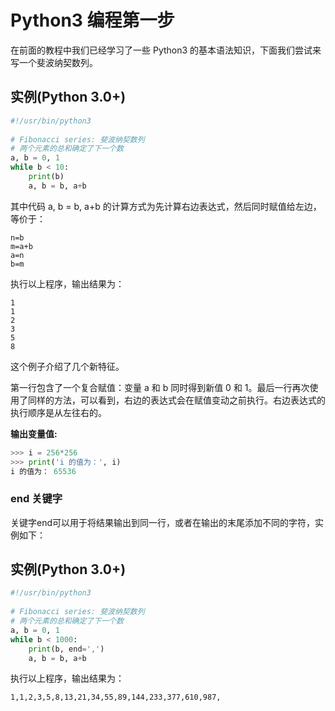 # Python3 编程第一步

在前面的教程中我们已经学习了一些 Python3 的基本语法知识，下面我们尝试来写一个斐波纳契数列。

## 实例(Python 3.0+)

```python
#!/usr/bin/python3
 
# Fibonacci series: 斐波纳契数列
# 两个元素的总和确定了下一个数
a, b = 0, 1
while b < 10:
    print(b)
    a, b = b, a+b
```

其中代码 a, b = b, a+b 的计算方式为先计算右边表达式，然后同时赋值给左边，等价于：

```
n=b
m=a+b
a=n
b=m
```

执行以上程序，输出结果为：

```
1
1
2
3
5
8
```

这个例子介绍了几个新特征。

第一行包含了一个复合赋值：变量 a 和 b 同时得到新值 0 和 1。最后一行再次使用了同样的方法，可以看到，右边的表达式会在赋值变动之前执行。右边表达式的执行顺序是从左往右的。

**输出变量值:**

```python
>>> i = 256*256
>>> print('i 的值为：', i)
i 的值为： 65536
```

### end 关键字

关键字end可以用于将结果输出到同一行，或者在输出的末尾添加不同的字符，实例如下：

## 实例(Python 3.0+)

```python
#!/usr/bin/python3
 
# Fibonacci series: 斐波纳契数列
# 两个元素的总和确定了下一个数
a, b = 0, 1
while b < 1000:
    print(b, end=',')
    a, b = b, a+b
```

执行以上程序，输出结果为：

```
1,1,2,3,5,8,13,21,34,55,89,144,233,377,610,987,
```